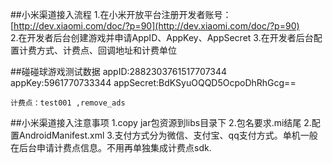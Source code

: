##小米渠道接入流程
	1.在小米开放平台注册开发者账号：
[http://dev.xiaomi.com/doc/?p=90](http://dev.xiaomi.com/doc/?p=90)   
    2.在开发者后台创建游戏并申请AppID、AppKey、AppSecret
	3.在开发者后台配置计费方式、计费点、回调地址和计费单位

##碰碰球游戏测试数据
	appID:2882303761517707344
	appKey:5961770733344
	appSecret:BdKSyuOQQD5OcpoDhRhGcg==

	计费点：test001 ,remove_ads

##小米渠道接入注意事项
	1.copy jar包资源到libs目录下
	2.包名要求.mi结尾
	2.配置AndroidManifest.xml
	3.支付方式分为微信、支付宝、qq支付方式。单机一般在后台申请计费点信息。不用再单独集成计费点sdk.
